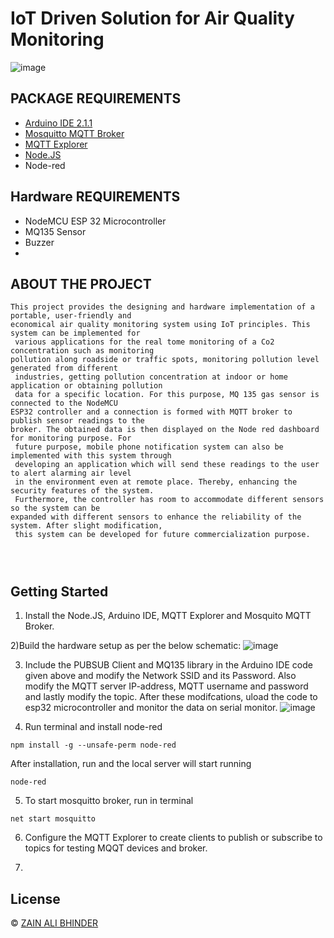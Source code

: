 #  IoT Driven Solution for Air Quality Monitoring

![image](https://github.com/zainalibhinder/IoT-Driven-Solution-for-Smart-Air-Quality-Monitoring/assets/109630795/fa83f071-a083-4417-8a09-ff359fff7e8d)



## PACKAGE REQUIREMENTS


- [Arduino IDE 2.1.1](https://www.arduino.cc/en/software)
- [Mosquitto MQTT Broker](https://mosquitto.org/download/) 
- [MQTT Explorer](http://mqtt-explorer.com/)
- [Node.JS](https://nodejs.org/en)
- Node-red

## Hardware REQUIREMENTS
 
- NodeMCU ESP 32 Microcontroller
- MQ135 Sensor
- Buzzer
- 

## ABOUT THE PROJECT

```
This project provides the designing and hardware implementation of a portable, user-friendly and 
economical air quality monitoring system using IoT principles. This system can be implemented for
 various applications for the real tome monitoring of a Co2 concentration such as monitoring 
pollution along roadside or traffic spots, monitoring pollution level generated from different
 industries, getting pollution concentration at indoor or home application or obtaining pollution
 data for a specific location. For this purpose, MQ 135 gas sensor is connected to the NodeMCU 
ESP32 controller and a connection is formed with MQTT broker to publish sensor readings to the 
broker. The obtained data is then displayed on the Node red dashboard for monitoring purpose. For
 future purpose, mobile phone notification system can also be implemented with this system through
 developing an application which will send these readings to the user to alert alarming air level
 in the environment even at remote place. Thereby, enhancing the security features of the system.
 Furthermore, the controller has room to accommodate different sensors so the system can be 
expanded with different sensors to enhance the reliability of the system. After slight modification,
 this system can be developed for future commercialization purpose.


 
```

## Getting Started


 1) Install the  Node.JS, Arduino IDE, MQTT Explorer and Mosquito MQTT Broker.

2)Build the hardware setup as per the below schematic:
![image](https://github.com/zainalibhinder/IoT-Driven-Solution-for-Smart-Air-Quality-Monitoring/assets/109630795/eea1e003-de73-47d2-bf46-9bf849cfa4ab)


3) Include the PUBSUB Client and MQ135 library in the Arduino IDE code given above and modify the Network SSID and its Password.
    Also modify the MQTT server IP-address, MQTT username and password and lastly modify the topic. After these modifcations,
    uload the code to esp32 microcontroller and monitor the data on serial monitor. 
 ![image](https://github.com/zainalibhinder/IoT-Driven-Solution-for-Smart-Air-Quality-Monitoring/assets/109630795/fcb8b489-e22c-42ca-a97e-63b5d3c49c32)

6) Run terminal and install node-red
```
npm install -g --unsafe-perm node-red
```
After installation, run and the local server will start running
```
node-red
```
5) To start mosquitto broker, run in terminal
```
net start mosquitto
```
6) Configure the MQTT Explorer to create clients to
publish or subscribe to topics for testing MQQT devices and
broker.

7)






## License
&copy; 
[ZAIN ALI BHINDER](https://github.com/ZAINALIBHINDER)
